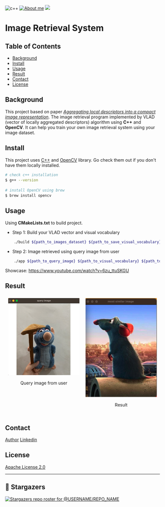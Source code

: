 ![c++](https://img.shields.io/badge/C%2B%2B-00599C?style=for-the-badge&logo=c%2B%2B&logoColor=white)
[![About me](https://img.shields.io/badge/LinkedIn-0077B5?style=for-the-badge&logo=linkedin&logoColor=white)](https://www.linkedin.com/in/mingjun-m-0bb5401a1/)
![](https://img.shields.io/github/stars/mingjm3/image_retrieval_system.svg)


# Image Retrieval System

## Table of Contents

- [Background](#background)
- [Install](#install)
- [Usage](#usage)
- [Result](#result)
- [Contact](#contact)
- [License](#license)

## Background

This project based on paper *[Aggregating local descriptors into a compact image representation](https://ieeexplore.ieee.org/document/5540039)*. The image retrieval program implemented by VLAD (vector of locally aggregated descriptors) algorithm using **C++** and **OpenCV**. It can help you train your own image retrieval system using your image dataset.

## Install

This project uses [C++](https://cplusplus.com/) and [OpenCV](https://opencv.org/) library. Go check them out if you don't have them locally installed.

```sh
# check c++ installation
$ g++ --version

# install OpenCV using brew
$ brew install opencv
```

## Usage

Using **CMakeLists.txt** to build project.

- Step 1: Build your VLAD vector and visual vocabulary

```sh
    ./build ${path_to_images_dataset} ${path_to_save_visual_vocabulary} ${path_to_save_vlad_vector_model}
```

- Step 2: Image retrieved using query image from user

```sh
    ./app ${path_to_query_image} ${path_to_visual_vocabulary} ${path_to_vlad_vector_model}
```

Showcase: https://www.youtube.com/watch?v=6zu_ttuSKGU

## Result

<div style="display:flex; justify-content: center;">
    <div style="flex: 10%; padding: 10px;">
        <img src="assets/query.jpg" alt="Query image from user" style="width: 100%;">
        <p style="text-align: center;">Query image from user</p>
    </div>
    <div style="flex: 10%; padding: 10px;">
        <img src="assets/result.jpg" alt="Result" style="width: 100%;">
        <p style="text-align: center;">Result</p>
    </div>
</div>

## Contact

[Author](https://mingjm3.github.io/)
[Linkedin](https://www.linkedin.com/in/mingjun-m-0bb5401a1/)

## License

[Apache License 2.0](https://github.com/mingjm3/image_retrieval_system/blob/master/LICENSE)

---

## 🎉 Stargazers

[![Stargazers repo roster for @USERNAME/REPO_NAME](https://reporoster.com/stars/mingjm3/image_retrieval_system
)](https://github.com/mingjm3/image_retrieval_system/stargazers)
